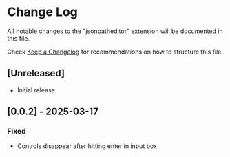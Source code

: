 # Change Log

All notable changes to the "jsonpatheditor" extension will be documented in this file.

Check [Keep a Changelog](http://keepachangelog.com/) for recommendations on how to structure this file.

## [Unreleased]

- Initial release

## [0.0.2] - 2025-03-17

### Fixed

- Controls disappear after hitting enter in input box